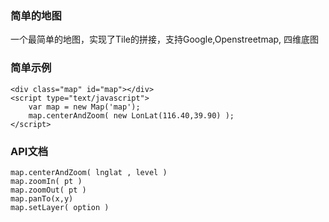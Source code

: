 ### 简单的地图
一个最简单的地图，实现了Tile的拼接，支持Google,Openstreetmap, 四维底图


### 简单示例

```
<div class="map" id="map"></div>
<script type="text/javascript">
    var map = new Map('map');
    map.centerAndZoom( new LonLat(116.40,39.90) );
</script>
```

### API文档

```
map.centerAndZoom( lnglat , level )
map.zoomIn( pt )
map.zoomOut( pt )
map.panTo(x,y)
map.setLayer( option )

```
